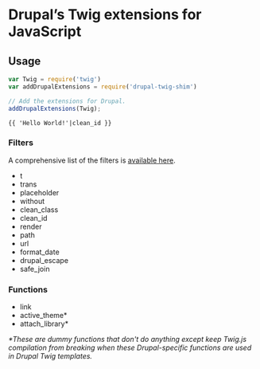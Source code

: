 # Drupal’s Twig extensions for JavaScript

## Usage

``` javascript
var Twig = require('twig')
var addDrupalExtensions = require('drupal-twig-shim')

// Add the extensions for Drupal.
addDrupalExtensions(Twig);
```

``` twig
{{ 'Hello World!'|clean_id }}
```

### Filters

A comprehensive list of the filters is [available here](http://www.opin.ca/en/article/twig-filters-drupal-8).

- t
- trans
- placeholder
- without
- clean_class
- clean_id
- render
- path
- url
- format_date
- drupal_escape
- safe_join

### Functions

-   link
-   active_theme*
-   attach_library*

_*These are dummy functions that don't do anything except keep Twig.js compilation from breaking when these Drupal-specific functions are used in Drupal Twig templates._
